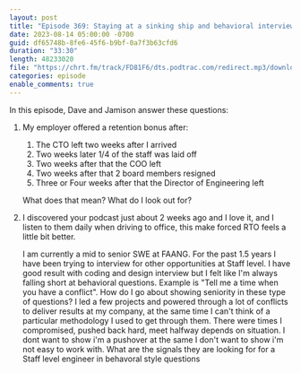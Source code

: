 ```yaml
---
layout: post
title: "Episode 369: Staying at a sinking ship and behavioral interview questions"
date: 2023-08-14 05:00:00 -0700
guid: df65748b-8fe6-45f6-b9bf-0a7f3b63cfd6
duration: "33:30"
length: 48233020
file: "https://chrt.fm/track/FD81F6/dts.podtrac.com/redirect.mp3/download.softskills.audio/sse-369.mp3"
categories: episode
enable_comments: true
---
```


In this episode, Dave and Jamison answer these questions:

1. My employer offered a retention bonus after:
   
   1. The CTO left two weeks after I arrived
   2. Two weeks later 1/4 of the staff was laid off
   3. Two weeks after that the COO left
   4. Two weeks after that 2 board members resigned
   5. Three or Four weeks after that the Director of Engineering left
   
   What does that mean? What do I look out for?

2. I discovered your podcast just about 2 weeks ago and I love it, and I listen to them daily when driving to office, this make forced RTO feels a little bit better.
   
   
   I am currently a mid to senior SWE at FAANG. For the past 1.5 years I have been trying to interview for other opportunities at Staff level. I have good result with coding and design interview but I felt like I'm always falling short at behavioral questions. Example is "Tell me a time when you have a conflict". How do I go about showing seniority in these type of questions? I led a few projects and powered through a lot of conflicts to deliver results at my company, at the same time I can't think of a particular methodology I used to get through them. There were times I compromised, pushed back hard, meet halfway depends on situation. I dont want to show i'm a pushover at the same I don't want to show i'm not easy to work with. What are the signals they are looking for for a Staff level engineer in behavoral style questions
